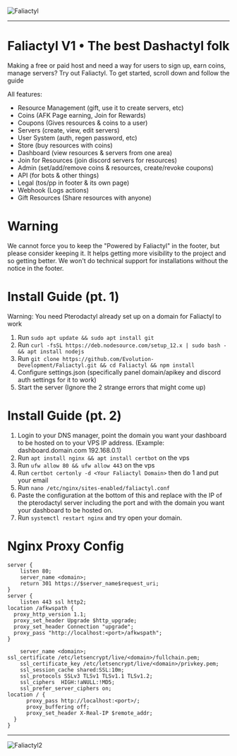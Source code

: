 ![Faliactyl](https://cdn.discordapp.com/attachments/933803827335925892/933818721322008686/download_1.jpg)

<hr>

# Faliactyl V1 • The best Dashactyl folk
Making a free or paid host and need a way for users to sign up, earn coins, manage servers? Try out Faliactyl.
To get started, scroll down and follow the guide

All features:
- Resource Management (gift, use it to create servers, etc)
- Coins (AFK Page earning, Join for Rewards)
- Coupons (Gives resources & coins to a user)
- Servers (create, view, edit servers)
- User System (auth, regen password, etc)
- Store (buy resources with coins)
- Dashboard (view resources & servers from one area)
- Join for Resources (join discord servers for resources)
- Admin (set/add/remove coins & resources, create/revoke coupons)
- API (for bots & other things)
- Legal (tos/pp in footer & its own page)
- Webhook (Logs actions)
- Gift Resources (Share resources with anyone)

# Warning

We cannot force you to keep the "Powered by Faliactyl" in the footer, but please consider keeping it. It helps getting more visibility to the project and so getting better. We won't do technical support for installations without the notice in the footer.


# Install Guide (pt. 1)

Warning: You need Pterodactyl already set up on a domain for Faliactyl to work
1. Run `sudo apt update && sudo apt install git`
2. Run `curl -fsSL https://deb.nodesource.com/setup_12.x | sudo bash - && apt install nodejs`
2. Run `git clone https://github.com/Evolution-Development/Faliactyl.git && cd Faliactyl && npm install`
3. Configure settings.json (specifically panel domain/apikey and discord auth settings for it to work)
4. Start the server (Ignore the 2 strange errors that might come up)

# Install Guide (pt. 2)

1. Login to your DNS manager, point the domain you want your dashboard to be hosted on to your VPS IP address. (Example: dashboard.domain.com 192.168.0.1)
2. Run `apt install nginx && apt install certbot` on the vps
3. Run `ufw allow 80 && ufw allow 443` on the vps
4. Run `certbot certonly -d <Your Faliactyl Domain>` then do 1 and put your email
5. Run `nano /etc/nginx/sites-enabled/faliactyl.conf`
6. Paste the configuration at the bottom of this and replace with the IP of the pterodactyl server including the port and with the domain you want your dashboard to be hosted on.
7. Run `systemctl restart nginx` and try open your domain.
# Nginx Proxy Config
```Nginx
server {
    listen 80;
    server_name <domain>;
    return 301 https://$server_name$request_uri;
}
server {
    listen 443 ssl http2;
location /afkwspath {
  proxy_http_version 1.1;
  proxy_set_header Upgrade $http_upgrade;
  proxy_set_header Connection "upgrade";
  proxy_pass "http://localhost:<port>/afkwspath";
}
    
    server_name <domain>;
ssl_certificate /etc/letsencrypt/live/<domain>/fullchain.pem;
    ssl_certificate_key /etc/letsencrypt/live/<domain>/privkey.pem;
    ssl_session_cache shared:SSL:10m;
    ssl_protocols SSLv3 TLSv1 TLSv1.1 TLSv1.2;
    ssl_ciphers  HIGH:!aNULL:!MD5;
    ssl_prefer_server_ciphers on;
location / {
      proxy_pass http://localhost:<port>/;
      proxy_buffering off;
      proxy_set_header X-Real-IP $remote_addr;
  }
}
```
<hr>

![Faliactyl2](https://cdn.discordapp.com/attachments/941487332668878868/941490503248150598/360_F_444154863_0Ls8m4rwA7FxCFF0MH55ICTPnOM8La6r.jpg)

